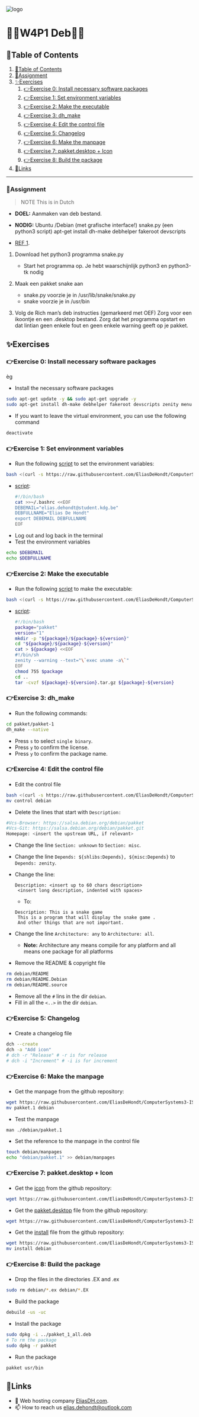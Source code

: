 ![logo](https://eliasdh.com/assets/media/images/logo-github.png)
# 💙🤍W4P1 Deb🤍💙

## 📘Table of Contents

1. [📘Table of Contents](#📘table-of-contents)
2. [📝Assignment](#📝assignment)
3. [✨Exercises](#✨exercises)
    1. [👉Exercise 0: Install necessary software packages](#👉exercise-0-install-necessary-software-packages)
    2. [👉Exercise 1: Set environment variables](#👉exercise-1-set-environment-variables)
    3. [👉Exercise 2: Make the executable](#👉exercise-2-make-the-executable)
    4. [👉Exercise 3: dh_make](#👉exercise-3-dh_make)
    5. [👉Exercise 4: Edit the control file](#👉exercise-4-edit-the-control-file)
    6. [👉Exercise 5: Changelog](#👉exercise-5-changelog)
    7. [👉Exercise 6: Make the manpage](#👉exercise-6-make-the-manpage)
    8. [👉Exercise 7: pakket.desktop + Icon](#👉exercise-7-pakketdesktop--icon)
    9. [👉Exercise 8: Build the package](#👉exercise-8-build-the-package)
4. [🔗Links](#🔗links)

---

### 📝Assignment 
> NOTE This is in Dutch

- **DOEL:**  Aanmaken van deb bestand.

- **NODIG:** Ubuntu /Debian (met grafische interface!) snake.py (een python3 script) apt-get install dh-make debhelper fakeroot devscripts

- [REF 1](https://www.debian.org/doc/debian-policy/).

1. Download het python3 programma snake.py
    - Start het programma op. Je hebt waarschijnlijk python3 en python3-tk nodig

2. Maak een pakket snake aan
    - snake.py voorzie je in /usr/lib/snake/snake.py
    - snake voorzie je in /usr/bin

3. Volg de Rich man’s deb instructies (gemarkeerd met OEF) Zorg voor een ikoontje en een .desktop bestand. Zorg dat het programma opstart en dat lintian geen enkele fout en geen enkele warning geeft op je pakket.

## ✨Exercises

### 👉Exercise 0: Install necessary software packages
èg 
- Install the necessary software packages
```bash
sudo apt-get update -y && sudo apt-get upgrade -y
sudo apt-get install dh-make debhelper fakeroot devscripts zenity menu wget curl dbus-x11 -y
```

- If you want to leave the virtual environment, you can use the following command
```bash
deactivate
```

### 👉Exercise 1: Set environment variables

- Run the following [script](/Scripts/Deb/variables.sh) to set the environment variables:
```bash
bash <(curl -s https://raw.githubusercontent.com/EliasDeHondt/ComputerSystems3-ISB/main/Scripts/Deb/variables.sh )
```
- [script](/Scripts/Deb/variables.sh):
    ```bash
    #!/bin/bash
    cat >>~/.bashrc <<EOF
    DEBEMAIL="elias.dehondt@student.kdg.be"
    DEBFULLNAME="Elias De Hondt"
    export DEBEMAIL DEBFULLNAME
    EOF
    ```
- Log out and log back in the terminal
- Test the environment variables
```bash
echo $DEBEMAIL
echo $DEBFULLNAME
```

### 👉Exercise 2: Make the executable

- Run the following [script](/Scripts/Deb/executable.sh) to make the executable:
```bash
bash <(curl -s https://raw.githubusercontent.com/EliasDeHondt/ComputerSystems3-ISB/main/Scripts/Deb/executable.sh )
```
- [script](/Scripts/Deb/executable.sh):
    ```bash
    #!/bin/bash
    package="pakket"
    version="1"
    mkdir -p "${package}/${package}-${version}"
    cd "${package}/${package}-${version}"
    cat > ${package} <<EOF
    #!/bin/sh
    zenity --warning --text="\`exec uname -a\`"
    EOF
    chmod 755 $package
    cd ..
    tar -cvzf ${package}-${version}.tar.gz ${package}-${version}
    ```

### 👉Exercise 3: dh_make

- Run the following commands:
```bash
cd pakket/pakket-1
dh_make --native
```
- Press `s` to select `single binary`.
- Press `y` to confirm the license.
- Press `y` to confirm the package name.

### 👉Exercise 4: Edit the control file

- Edit the control file
```bash
bash <(curl -s https://raw.githubusercontent.com/EliasDeHondt/ComputerSystems3-ISB/main/Scripts/Deb/control )
mv control debian
```
- Delete the lines that start with `Description:`
```bash
#Vcs-Browser: https://salsa.debian.org/debian/pakket
#Vcs-Git: https://salsa.debian.org/debian/pakket.git
Homepage: <insert the upstream URL, if relevant>
```

- Change the line `Section: unknown` to `Section: misc`.
- Change the line `Depends: ${shlibs:Depends}, ${misc:Depends}` to `Depends: zenity`.
- Change the line:
    ```plaintext
    Description: <insert up to 60 chars description>
     <insert long description, indented with spaces>
    ```
    - To:
    ```plaintext
    Description: This is a snake game
     This is a program that will display the snake game .
     And other things that are not important.
    ```
- Change the line `Architecture: any` to `Architecture: all`.
    - **Note:** Architecture any means compile for any platform and all means one package for all platforms

- Remove the README & copyright file
```bash
rm debian/README
rm debian/README.Debian
rm debian/README.source
```

- Remove all the `#` lins in the dir `debian`.
- Fill in all the `<..>` in the dir `debian`.

### 👉Exercise 5: Changelog

- Create a changelog file
```bash
dch --create
dch -a "Add icon"
# dch -r "Release" # -r is for release
# dch -i "Increment" # -i is for increment
```

### 👉Exercise 6: Make the manpage

- Get the manpage from the github repository:
```bash
wget https://raw.githubusercontent.com/EliasDeHondt/ComputerSystems3-ISB/main/Scripts/Deb/pakket.1
mv pakket.1 debian
```

- Test the manpage
```
man ./debian/pakket.1
```

- Set the reference to the manpage in the control file
```bash
touch debian/manpages
echo "debian/pakket.1" >> debian/manpages
```

### 👉Exercise 7: pakket.desktop + Icon

- Get the [icon](/Images/32x32.png) from the github repository:
```bash
wget https://raw.githubusercontent.com/EliasDeHondt/ComputerSystems3-ISB/main/Images/pakket.png
```

- Get the [pakket.desktop](/Scripts/Deb/pakket.desktop) file from the github repository:
```bash
wget https://raw.githubusercontent.com/EliasDeHondt/ComputerSystems3-ISB/main/Scripts/Deb/pakket.desktop
```

- Get the [install](/Scripts/Deb/install) file from the github repository:
```bash
wget https://raw.githubusercontent.com/EliasDeHondt/ComputerSystems3-ISB/main/Scripts/Deb/install
mv install debian
```

### 👉Exercise 8: Build the package

- Drop the files in the directories .EX and .ex
```bash
sudo rm debian/*.ex debian/*.EX
```

- Build the package
```bash
debuild -us -uc
```

- Install the package
```bash
sudo dpkg -i ../pakket_1_all.deb
# To rm the package
sudo dpkg -r pakket
```

- Run the package
```bash
pakket usr/bin
```

## 🔗Links
- 👯 Web hosting company [EliasDH.com](https://eliasdh.com).
- 📫 How to reach us elias.dehondt@outlook.com